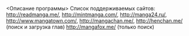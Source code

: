 <Описание программы>
Список поддерживаемых сайтов: http://readmanga.me/, http://mintmanga.com/, http://manga24.ru/, http://www.mangatown.com/, http://mangachan.me/, http://henchan.me/ (поиск и загрузка глав)
                              http://mangafox.me/ (только поиск)
